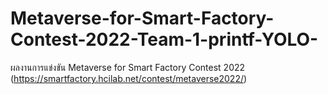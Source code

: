 # Metaverse-for-Smart-Factory-Contest-2022-Team-1-printf-YOLO-
ผลงานการแข่งขัน Metaverse for Smart Factory Contest 2022 (https://smartfactory.hcilab.net/contest/metaverse2022/)
